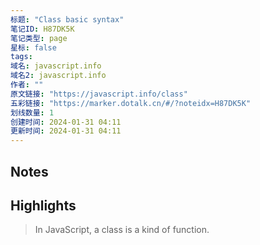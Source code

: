 ```yaml
---
标题: "Class basic syntax"
笔记ID: H87DK5K
笔记类型: page
星标: false
tags: 
域名: javascript.info
域名2: javascript.info
作者: ""
原文链接: "https://javascript.info/class"
五彩链接: "https://marker.dotalk.cn/#/?noteidx=H87DK5K"
划线数量: 1
创建时间: 2024-01-31 04:11
更新时间: 2024-01-31 04:11
---
```


## Notes


## Highlights
> In JavaScript, a class is a kind of function.

